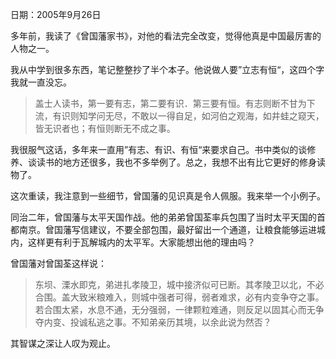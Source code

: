 日期：2005年9月26日

多年前，我读了《曾国藩家书》，对他的看法完全改变，觉得他真是中国最厉害的人物之一。

我从中学到很多东西，笔记整整抄了半个本子。他说做人要”立志有恒“，这四个字我就一直没忘。

>盖士人读书，第一要有志，第二要有识．第三要有恒。有志则断不甘为下流，有识则知学问无尽，不敢以一得自足，如河伯之观海，如井蛙之窥天，皆无识者也；有恒则断无不成之事。

我很服气这话，多年来一直用”有志、有识、有恒“来要求自己。书中类似的谈修养、谈读书的地方还很多，我也不多举例了。总之，我想不出有比它更好的修身读物了。

这次重读，我注意到一些细节，曾国藩的见识真是令人佩服。我来举一个小例子。

同治二年，曾国藩与太平天国作战。他的弟弟曾国荃率兵包围了当时太平天国的首都南京。曾国藩写信建议，不要全部包围，最好留出一个通道，让粮食能够运进城内，这样更有利于瓦解城内的太平军。大家能想出他的理由吗？

曾国藩对曾国荃这样说：

>东坝、溧水即克，弟进扎孝陵卫，城中接济似可已断。其孝陵卫以北，不必合围。盖大致米粮难入，则城中强者可得，弱者难求，必有内变争夺之事。若合围太紧，水息不通，无分强弱，一律颗粒难通，则反足以固其心而无争夺内变、投诚私逃之事。不知弟亲历其境，以余此说为然否？

其智谋之深让人叹为观止。